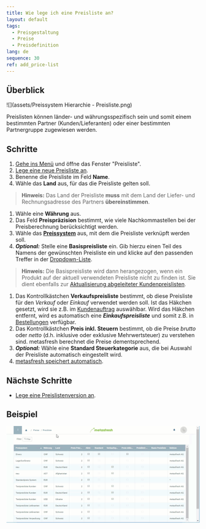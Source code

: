 ```yaml
---
title: Wie lege ich eine Preisliste an?
layout: default
tags:
  - Preisgestaltung
  - Preise
  - Preisdefinition
lang: de
sequence: 30
ref: add_price-list
---
```


## Überblick
![](assets/Preissystem Hierarchie - Preisliste.png)

Preislisten können länder- und währungsspezifisch sein und somit einem bestimmten Partner (Kunden/Lieferanten) oder einer bestimmten Partnergruppe zugewiesen werden.

## Schritte
1. [Gehe ins Menü](Menu) und öffne das Fenster "Preisliste".
1. [Lege eine neue Preisliste an](Neuer_Datensatz_Fenster_Webui).
1. Benenne die Preisliste im Feld **Name**.
1. Wähle das **Land** aus, für das die Preisliste gelten soll.
 >**Hinweis:** Das Land der Preisliste **muss** mit dem Land der Liefer- und Rechnungsadresse des Partners **übereinstimmen**.

1. Wähle eine **Währung** aus.
1. Das Feld **Preispräzision** bestimmt, wie viele Nachkommastellen bei der Preisberechnung berücksichtigt werden.
1. Wähle das [**Preissystem**](Preissystem_anlegen) aus, mit dem die Preisliste verknüpft werden soll.
1. ***Optional:*** Stelle eine **Basispreisliste** ein. Gib hierzu einen Teil des Namens der gewünschten Preisliste ein und klicke auf den passenden Treffer in der <a href="Keyboard_Shortcuts_Liste#dropdown" title="Dynamisches Suchfeld (Autocomplete)">Dropdown-Liste</a>.
 >**Hinweis:** Die Basispreisliste wird dann herangezogen, wenn ein Produkt auf der aktuell verwendeten Preisliste nicht zu finden ist. Sie dient ebenfalls zur [Aktualisierung abgeleiteter Kundenpreislisten](Abgeleitete_PLV_aktualisieren).

1. Das Kontrollkästchen **Verkaufspreisliste** bestimmt, ob diese Preisliste für den *Verkauf* oder *Einkauf* verwendet werden soll. Ist das Häkchen gesetzt, wird sie z.B. im [Kundenauftrag](Auftrag_erfassen) auswählbar. Wird das Häkchen entfernt, wird es automatisch eine ***Einkaufspreisliste*** und somit z.B. in [Bestellungen](Bestellung_erfassen) verfügbar.
1. Das Kontrollkästchen **Preis inkl. Steuern** bestimmt, ob die Preise *brutto* oder *netto* (d.h. inklusive oder exklusive Mehrwertsteuer) zu verstehen sind. metasfresh berechnet die Preise dementsprechend.
1. ***Optional:*** Wähle eine **Standard Steuerkategorie** aus, die bei Auswahl der Preisliste automatisch eingestellt wird.
1. [metasfresh speichert automatisch](Speicheranzeige).

## Nächste Schritte
- [Lege eine Preislistenversion an](Preislistenversion_anlegen).

## Beispiel
![](assets/Preisliste_anlegen.gif)
